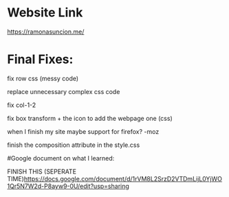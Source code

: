 
# Website Link 

https://ramonasuncion.me/


# Final Fixes: 

fix row css (messy code)

replace unnecessary complex css code

fix col-1-2

fix box transform + the icon to add the webpage one (css)

when I finish my site maybe support for firefox? -moz

finish the composition attribute in the style.css

#Google document on what I learned:

FINISH THIS (SEPERATE TIME)https://docs.google.com/document/d/1rVM8L2SrzD2VTDmLijL0YjWO1Qr5N7W2d-P8ayw9-0U/edit?usp=sharing
